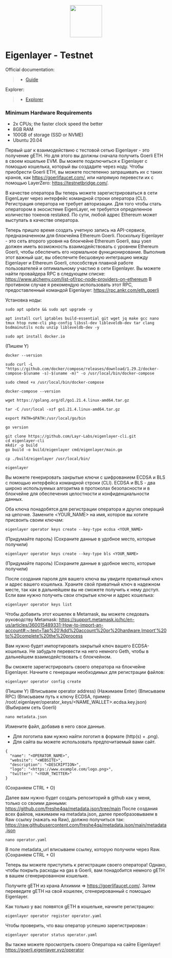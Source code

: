 <p align="center">
  <img height="100" height="auto" src="https://github.com/freshe4qa/eigenlayer/assets/85982863/c1ab1259-ef5f-470b-bbc9-d37dd88ea04f">
</p>

# Eigenlayer - Testnet

Official documentation:
>- [Guide](https://docs.eigenlayer.xyz/eigenlayer/operator-guides/operator-introduction)

Explorer:
>- [Explorer](https://goerli.eigenlayer.xyz/operator)

### Minimum Hardware Requirements
 - 2x CPUs; the faster clock speed the better
 - 8GB RAM
 - 100GB of storage (SSD or NVME)
 - Ubuntu 20.04

Первый шаг к взаимодействию с тестовой сетью Eigenlayer - это получение gETH. Но для этого вы должны сначала получить Goerli ETH в своем кошельке EVM. Вы можете подключиться к Eigenlayer с помощью кошелька, который вы создадите через ноду.
Чтобы приобрести Goerli ETH, вы можете постепенно запрашивать их с таких кранов, как https://goerlifaucet.com/, или напрямую перевести их с помощью LayerZero: https://testnetbridge.com/.

В качестве оператора Вы теперь можете зарегистрироваться в сети EigenLayer через интерфейс командной строки оператора (CLI). Регистрация оператора не требует авторизации.
Для того чтобы стать оператором в экосистеме EigenLayer, не требуется определенное количество токенов restaked. По сути, любой адрес Ethereum может выступать в качестве оператора.

Теперь пришло время создать учетную запись на API-сервисе, предназначенном для блокчейна Ethereum Goerli. Поскольку Eigenlayer - это сеть второго уровня на блокчейне Ethereum Goerli, ваш узел должен иметь возможность взаимодействовать с уровнем Ethereum Goerli, чтобы обеспечить его нормальное функционирование.
Выполнив этот важный шаг, вы обеспечите бесшовную интеграцию между Eigenlayer и Ethereum Goerli, способствуя плавной работе пользователей и оптимальному участию в сети Eigenlayer.
Вы можете найти провайдера RPC в следующем списке:
https://www.alchemy.com/list-of/rpc-node-providers-on-ethereum
В противном случае я рекомендую использовать этот RPC, предоставленный командой Eigenlayer:
https://rpc.ankr.com/eth_goerli

Установка ноды:

```
sudo apt update && sudo apt upgrade -y
```

```
apt install curl iptables build-essential git wget jq make gcc nano tmux htop nvme-cli pkg-config libssl-dev libleveldb-dev tar clang bsdmainutils ncdu unzip libleveldb-dev -y
```
```
sudo apt install docker.io
```
(Пишем Y)
```
docker --version
```
```
sudo curl -L "https://github.com/docker/compose/releases/download/1.29.2/docker-compose-$(uname -s)-$(uname -m)" -o /usr/local/bin/docker-compose
```
```
sudo chmod +x /usr/local/bin/docker-compose
```
```
docker-compose --version
```
```
wget https://golang.org/dl/go1.21.4.linux-amd64.tar.gz
```
```
tar -C /usr/local -xzf go1.21.4.linux-amd64.tar.gz
```
```
export PATH=$PATH:/usr/local/go/bin
```
```
go version
```
```
git clone https://github.com/Layr-Labs/eigenlayer-cli.git
cd eigenlayer-cli
mkdir -p build
go build -o build/eigenlayer cmd/eigenlayer/main.go
```
```
cp ./build/eigenlayer /usr/local/bin/
```
```
eigenlayer
```
Вы можете генерировать закрытые ключи с шифрованием ECDSA и BLS с помощью интерфейса командной строки (CLI). ECDSA и BLS - два широко используемых алгоритма в протоколах безопасности и в блокчейне для обеспечения целостности и конфиденциальности данных.

Оба ключа понадобятся для регистрации оператора и других операций на цепочке.
Замените <YOUR_NAME> на имя, которое вы хотите присвоить своим ключам:
```
eigenlayer operator keys create --key-type ecdsa <YOUR_NAME>
```
(Придумайте пароль)
(Сохраните данные в удобное место, которые получили)
```
eigenlayer operator keys create --key-type bls <YOUR_NAME>
```
(Придумайте пароль)
(Сохраните данные в удобное место, которые получили)

После создания пароля для вашего ключа вы увидите приватный ключ и адрес вашего кошелька. Храните свой приватный ключ в надежном месте, так как в дальнейшем вы не сможете получить к нему доступ.
Если вам нужно получить свои открытые ключи и адрес кошелька:
```
eigenlayer operator keys list
```
Чтобы добавить этот кошелек в Metamask, вы можете следовать руководству Metamask:
https://support.metamask.io/hc/en-us/articles/360015489331-How-to-import-an-account#:~:text=Tap%20'Add%20account%20or%20hardware,Import'%20to%20complete%20the%20process

Вам нужно будет импортировать закрытый ключ вашего ECDSA-кошелька. Не забудьте перевести на него немного Geth, чтобы в дальнейшем взаимодействовать с блокчейном.

Вы сможете зарегистрировать своего оператора на блокчейне Eigenlayer.
Начните с генерации необходимых для регистрации файлов:
```
eigenlayer operator config create
```
(Пишем Y)
(Вписываем operator address)
(Нажимаем Enter)
(Вписываем RPC)
(Вписываем путь к ключу ECDSA, пример: /root/.eigenlayer/operator_keys/<NAME_WALLET>.ecdsa.key.json)
(Выбираем сеть Goerli)
```
nano metadata.json
```
Измените файл, добавив в него свои данные.
- Для логотипа вам нужно найти логотип в формате (http(s) + .png).
- Для сайта вы можете использовать предпочитаемый вами сайт.
```
{
  "name": "<OPERATOR_NAME>",
  "website": "<WEBSITE>",
  "description": "<DESCRIPTION>",
  "logo": "<https://www.example.com/logo.png>",
  "twitter": "<YOUR_TWITTER>"
}
```
(Сохраняем CTRL + O)

Далее вам нужно будет создать репозиторий в github как у меня, только со своими данными: https://github.com/freshe4qa/metadata.json/tree/main
После создания всех файлов, нажимаем на metadata.json, далее преобразовываем в Raw ссылку (нажать на Raw), должно получиться так: https://raw.githubusercontent.com/freshe4qa/metadata.json/main/metadata.json

```
nano operator.yaml
```

В поле metadata_url вписываем ссылку, которую получили через Raw.
(Сохраняем CTRL + O)

Теперь вы можете приступить к регистрации своего оператора!
Однако, чтобы покрыть расходы на gas в Goerli, вам понадобится немного gETH в вашем сгенерированном кошельке.

Получите gETH из крана Алхимии => https://goerlifaucet.com/.
Затем переведите gETH на свой кошелек, сгенерированный с помощью Eigenlayer.

Как только у вас появятся gETH в кошельке, начните регистрацию:
```
eigenlayer operator register operator.yaml
```
Чтобы проверить, что ваш оператор успешно зарегистрирован :
```
eigenlayer operator status operator.yaml
```
Вы также можете просмотреть своего Оператора на сайте Eigenlayer!
https://goerli.eigenlayer.xyz/operator

